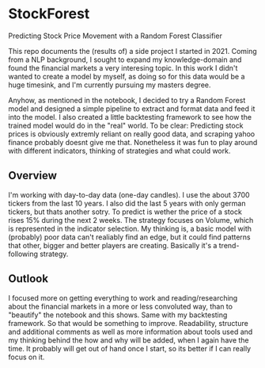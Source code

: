 # StockForest
Predicting Stock Price Movement with a Random Forest Classifier

This repo documents the (results of) a side project I started in 2021. Coming from a NLP background, I sought to expand my knowledge-domain and found the financial markets a very interesing topic. In this work I didn't wanted to create a model by myself, as doing so for this data would be a huge timesink, and I'm currently pursuing my masters degree.

Anyhow, as mentioned in the notebook, I decided to try a Random Forest model and designed a simple pipeline to extract and format data and feed it into the model. I also created a little backtesting framework to see how the trained model would do in the "real" world. To be clear: Predicting stock prices is obviously extremly reliant on really good data, and scraping yahoo finance probably doesnt give me that. Nonetheless it was fun to play around with different indicators, thinking of strategies and what could work.

## Overview

I'm working with day-to-day data (one-day candles). I use the about 3700 tickers from the last 10 years. I also did the last 5 years with only german tickers, but thats another sotry.
To predict is wether the price of a stock rises 15% during the next 2 weeks. The strategy focuses on Volume, which is represented in the indicator selection.
My thinking is, a basic model with (probably) poor data can't realiably find an edge, but it could find patterns that other, bigger and better players are creating. Basically it's a trend-following strategy.

## Outlook

I focused more on getting everything to work and reading/researching about the financial markets in a more or less convoluted way, than to "beautify" the notebook and this shows. Same with my backtesting framework. So that would be something to improve. Readability, structure and additional comments as well as more information about tools used and my thinking behind the how and why will be added, when I again have the time. It probably will get out of hand once I start, so its better if I can really focus on it.
